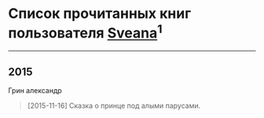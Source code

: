 # Список прочитанных книг пользователя [Sveana](http://vk.com/id251898879)<sup>1</sup>
---

## 2015

Грин александр
> [2015-11-16] Сказка о принце под алыми парусами.



